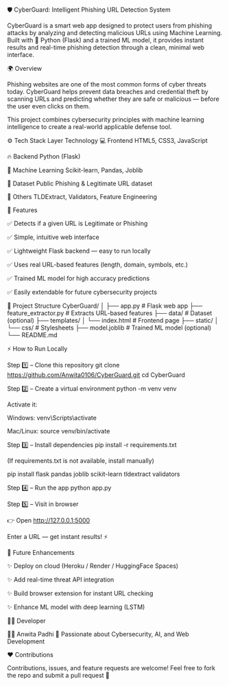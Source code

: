 🛡️ CyberGuard: Intelligent Phishing URL Detection System

CyberGuard is a smart web app designed to protect users from phishing attacks by analyzing and detecting malicious URLs using Machine Learning.
Built with 🧠 Python (Flask) and a trained ML model, it provides instant results and real-time phishing detection through a clean, minimal web interface.

🌍 Overview

Phishing websites are one of the most common forms of cyber threats today.
CyberGuard helps prevent data breaches and credential theft by scanning URLs and predicting whether they are safe or malicious — before the user even clicks on them.

This project combines cybersecurity principles with machine learning intelligence to create a real-world applicable defense tool.

⚙️ Tech Stack
Layer	Technology
💻 Frontend	HTML5, CSS3, JavaScript

🔥 Backend	Python (Flask)

🧠 Machine Learning	Scikit-learn, Pandas, Joblib

📂 Dataset	Public Phishing & Legitimate URL dataset

🧰 Others	TLDExtract, Validators, Feature Engineering

🚀 Features

✅ Detects if a given URL is Legitimate or Phishing

✅ Simple, intuitive web interface

✅ Lightweight Flask backend — easy to run locally

✅ Uses real URL-based features (length, domain, symbols, etc.)

✅ Trained ML model for high accuracy predictions

✅ Easily extendable for future cybersecurity projects


🧩 Project Structure
CyberGuard/
│
├── app.py                   # Flask web app
├── feature_extractor.py     # Extracts URL-based features
├── data/                    # Dataset (optional)
├── templates/
│   └── index.html           # Frontend page
├── static/
│   └── css/                 # Stylesheets
├── model.joblib             # Trained ML model (optional)
└── README.md

⚡ How to Run Locally





Step 1️⃣ – Clone this repository
git clone https://github.com/Anwita0106/CyberGuard.git
cd CyberGuard





Step 2️⃣ – Create a virtual environment
python -m venv venv


Activate it:

Windows: venv\Scripts\activate

Mac/Linux: source venv/bin/activate

Step 3️⃣ – Install dependencies
pip install -r requirements.txt


(If requirements.txt is not available, install manually)

pip install flask pandas joblib scikit-learn tldextract validators

Step 4️⃣ – Run the app
python app.py

Step 5️⃣ – Visit in browser

👉 Open http://127.0.0.1:5000

Enter a URL — get instant results! ⚡

🧠 Future Enhancements

✨ Deploy on cloud (Heroku / Render / HuggingFace Spaces)


✨ Add real-time threat API integration


✨ Build browser extension for instant URL checking


✨ Enhance ML model with deep learning (LSTM)

🧑‍💻 Developer


👩‍💻 Anwita Padhi
💬 Passionate about Cybersecurity, AI, and Web Development


❤️ Contributions

Contributions, issues, and feature requests are welcome!
Feel free to fork the repo and submit a pull request 💪
